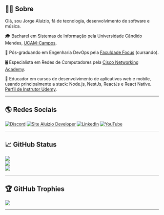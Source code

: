 ## 🧑‍💻 Sobre

Olá, sou Jorge Aluizio, fã de tecnologia, desenvolvimento de software e música.

🎓 Bacharel em Sistemas de Informação pela Universidade Cândido Mendes, [UCAM-Campos](https://www.ucam-campos.br/).

🥇 Pós-graduando em Engenharia DevOps pela [Faculdade Focus](https://www.faculdadefocus.com.br/) (cursando).

🖥️ Especialista em Redes de Computadores pela [Cisco Networking Academy](https://www.netacad.com/).

📝 Educador em cursos de desenvolvimento de aplicativos web e mobile, usando principalmente a stack: Node.js, NestJs, ReactJs e React Native. [Perfil de Instrutor Udemy](https://www.udemy.com/user/jorge-aluizio-alves-de-souza/).

---

## 🌎 Redes Sociais

[![Discord](https://img.shields.io/badge/Discord-%237289DA.svg?logo=discord&logoColor=white)](https://discord.gg/3J87BMz5fD)
[![Site Aluizio Developer](https://img.shields.io/badge/Site-Blog-yellow)](https://aluiziodeveloper.com.br)
[![LinkedIn](https://img.shields.io/badge/LinkedIn-%230077B5.svg?logo=linkedin&logoColor=white)](https://www.linkedin.com/in/jorgealuizio/)
[![YouTube](https://img.shields.io/badge/YouTube-%23FF0000.svg?logo=YouTube&logoColor=white)](https://www.youtube.com/jorgealuizio) 

---

## 📈 GitHub Status

![](https://github-readme-stats.vercel.app/api?username=aluiziodeveloper&theme=radical&hide_border=false&include_all_commits=false&count_private=false)<br/>
![](https://github-readme-streak-stats.herokuapp.com/?user=aluiziodeveloper&theme=radical&hide_border=false)<br/>
![](https://github-readme-stats.vercel.app/api/top-langs/?username=aluiziodeveloper&theme=radical&hide_border=false&include_all_commits=false&count_private=false&layout=compact)

---

## 🏆 GitHub Trophies

![](https://github-profile-trophy.vercel.app/?username=aluiziodeveloper&theme=onedark&no-frame=false&no-bg=false&margin-w=4)

---

